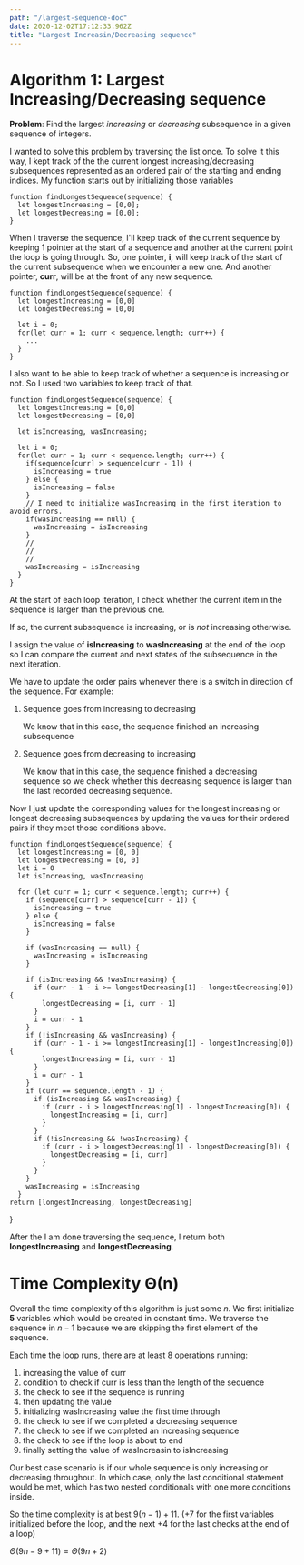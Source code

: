 ```yaml
---
path: "/largest-sequence-doc"
date: 2020-12-02T17:12:33.962Z
title: "Largest Increasin/Decreasing sequence"
---
```


# Algorithm 1: Largest Increasing/Decreasing sequence

**Problem**: Find the largest _increasing_ or _decreasing_ subsequence in a given sequence of integers.

I wanted to solve this problem by traversing the list once.
To solve it this way, I kept track of the the current longest
increasing/decreasing subsequences represented as an ordered pair
of the starting and ending indices.
My function starts out by initializing those variables

    function findLongestSequence(sequence) {
      let longestIncreasing = [0,0];
      let longestDecreasing = [0,0];
    }

When I traverse the sequence, I'll keep track of the current sequence by keeping 1 pointer at the start of a sequence and another at the current point the loop is going through.
So, one pointer, **i**, will keep track of the start of the current subsequence when we encounter a new one. And another pointer, **curr**, will be at the front of any new sequence.

    function findLongestSequence(sequence) {
      let longestIncreasing = [0,0]
      let longestDecreasing = [0,0]

      let i = 0;
      for(let curr = 1; curr < sequence.length; curr++) {
        ...
      }
    }

I also want to be able to keep track of whether a sequence is increasing or not. So I used two variables to keep track of that.

    function findLongestSequence(sequence) {
      let longestIncreasing = [0,0]
      let longestDecreasing = [0,0]

      let isIncreasing, wasIncreasing;

      let i = 0;
      for(let curr = 1; curr < sequence.length; curr++) {
        if(sequence[curr] > sequence[curr - 1]) {
          isIncreasing = true
        } else {
          isIncreasing = false
        }
        // I need to initialize wasIncreasing in the first iteration to avoid errors.
        if(wasIncreasing == null) {
          wasIncreasing = isIncreasing
        }
        //
        //
        //
        wasIncreasing = isIncreasing
      }
    }

At the start of each loop iteration, I check whether the current item in the sequence is larger than the previous one.

If so, the current subsequence is increasing, or is _not_ increasing otherwise.

I assign the value of **isIncreasing** to **wasIncreasing** at the end of the loop so I can compare the current and next states of the subsequence in the next iteration.

We have to update the order pairs whenever there is a switch in direction of the sequence.
For example:

<ol class="list-decimal list-inside my-5">
  <li>Sequence goes from increasing to decreasing
    <p class="ml-2">We know that in this case, the sequence finished an increasing subsequence</p>
  </li>
  <li>Sequence goes from decreasing to increasing
    <p class="ml-2">We know that in this case, the sequence finished a decreasing sequence so we check whether this decreasing sequence is larger than the last recorded decreasing sequence.</p>
  </li>
</ol>

Now I just update the corresponding values for the longest increasing or longest decreasing subsequences by updating the values for their ordered pairs if they meet those conditions above.

    function findLongestSequence(sequence) {
      let longestIncreasing = [0, 0]
      let longestDecreasing = [0, 0]
      let i = 0
      let isIncreasing, wasIncreasing

      for (let curr = 1; curr < sequence.length; curr++) {
        if (sequence[curr] > sequence[curr - 1]) {
          isIncreasing = true
        } else {
          isIncreasing = false
        }

        if (wasIncreasing == null) {
          wasIncreasing = isIncreasing
        }

        if (isIncreasing && !wasIncreasing) {
          if (curr - 1 - i >= longestDecreasing[1] - longestDecreasing[0]) {
            longestDecreasing = [i, curr - 1]
          }
          i = curr - 1
        }
        if (!isIncreasing && wasIncreasing) {
          if (curr - 1 - i >= longestIncreasing[1] - longestIncreasing[0]) {
            longestIncreasing = [i, curr - 1]
          }
          i = curr - 1
        }
        if (curr == sequence.length - 1) {
          if (isIncreasing && wasIncreasing) {
            if (curr - i > longestIncreasing[1] - longestIncreasing[0]) {
              longestIncreasing = [i, curr]
            }
          }
          if (!isIncreasing && !wasIncreasing) {
            if (curr - i > longestDecreasing[1] - longestDecreasing[0]) {
              longestDecreasing = [i, curr]
            }
          }
        }
        wasIncreasing = isIncreasing
      }
    return [longestIncreasing, longestDecreasing]

}

After the I am done traversing the sequence, I return both **longestIncreasing** and **longestDecreasing**.

# Time Complexity **Θ**(n)

Overall the time complexity of this algorithm is just some $n$.
We first initialize **5** variables which would be created in constant time.
We traverse the sequence in $n-1$ because we are skipping the first element of the sequence.

Each time the loop runs, there are at least 8 operations running:

<ol class="list-decimal list-inside my-5">
  <li>increasing the value of curr</li>
  <li>condition to check if curr is less than the length of the sequence</li>
  <li>the check to see if the sequence is running</li>
  <li>then updating the value</li>
  <li>initializing wasIncreasing value the first time through</li>
  <li>the check to see if we completed a decreasing sequence</li>
  <li>the check to see if we completed an increasing sequence</li>
  <li>the check to see if the loop is about to end</li>
  <li>finally setting the value of wasIncreasin to isIncreasing</li>
</ol>

Our best case scenario is if our whole sequence is only increasing or decreasing throughout.
In which case, only the last conditional statement would be met, which has two nested conditionals with one more conditions inside.

So the time complexity is at best $9(n-1) + 11$.
(+7 for the first variables initialized before the loop, and the next +4 for the last checks at the end of a loop)

$Θ(9n - 9 + 11) = Θ(9n + 2)$
